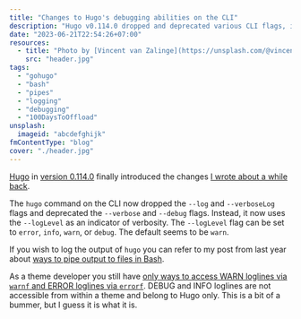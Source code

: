 ```yaml
---
title: "Changes to Hugo's debugging abilities on the CLI"
description: "Hugo v0.114.0 dropped and deprecated various CLI flags, introducing --logLevel for verbosity. Theme developers though can only access WARN and ERROR loglines."
date: "2023-06-21T22:54:26+07:00"
resources:
  - title: "Photo by [Vincent van Zalinge](https://unsplash.com/@vincentvanzalinge) via [Unsplash](https://unsplash.com/)"
    src: "header.jpg"
tags:
  - "gohugo"
  - "bash"
  - "pipes"
  - "logging"
  - "debugging"
  - "100DaysToOffload"
unsplash:
  imageid: "abcdefghijk"
fmContentType: "blog"
cover: "./header.jpg"
---
```


[Hugo](https://gohugo.io) in [version 0.114.0](https://github.com/gohugoio/hugo/releases/tag/v0.114.0) finally introduced the changes [I wrote about a while back](/blog/2022/piping-output-to-files-in-bash/).

The `hugo` command on the CLI now dropped the `--log` and `--verboseLog` flags and deprecated the `--verbose` and `--debug` flags. Instead, it now uses the `--logLevel` as an indicator of verbosity. The `--logLevel` flag can be set to `error`, `info`, `warn`, or `debug`. The default seems to be `warn`.

If you wish to log the output of `hugo` you can refer to my post from last year about [ways to pipe output to files in Bash](/blog/2022/piping-output-to-files-in-bash).

As a theme developer you still have [only ways to access WARN loglines via `warnf` and ERROR loglines via `errorf`](https://gohugo.io/functions/errorf/). DEBUG and INFO loglines are not accessible from within a theme and belong to Hugo only. This is a bit of a bummer, but I guess it is what it is.

